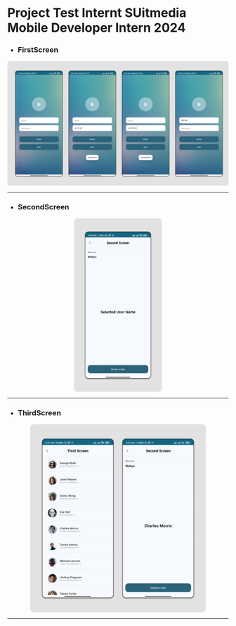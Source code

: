 # Project Test Internt SUitmedia Mobile Developer Intern 2024

- ### FirstScreen
<p align="center">
  <img align="center" src="https://github.com/gilangrizkiputra/Tes-Suitmedia-Mobile/blob/main/app/src/main/res/drawable/firstscreen.png" alt="firstscreen" width="800"/>
</p>
<hr>

- ### SecondScreen
<p align="center">
  <img align="center" src="https://github.com/gilangrizkiputra/Tes-Suitmedia-Mobile/blob/main/app/src/main/res/drawable/secondscreen.png" alt="secondscreen" width="200"/>
</p>
<hr>

- ### ThirdScreen
<p align="center">
  <img align="center" src="https://github.com/gilangrizkiputra/Tes-Suitmedia-Mobile/blob/main/app/src/main/res/drawable/third_screen.png" alt="thirdscreen" width="400"/>
</p>
<hr>
